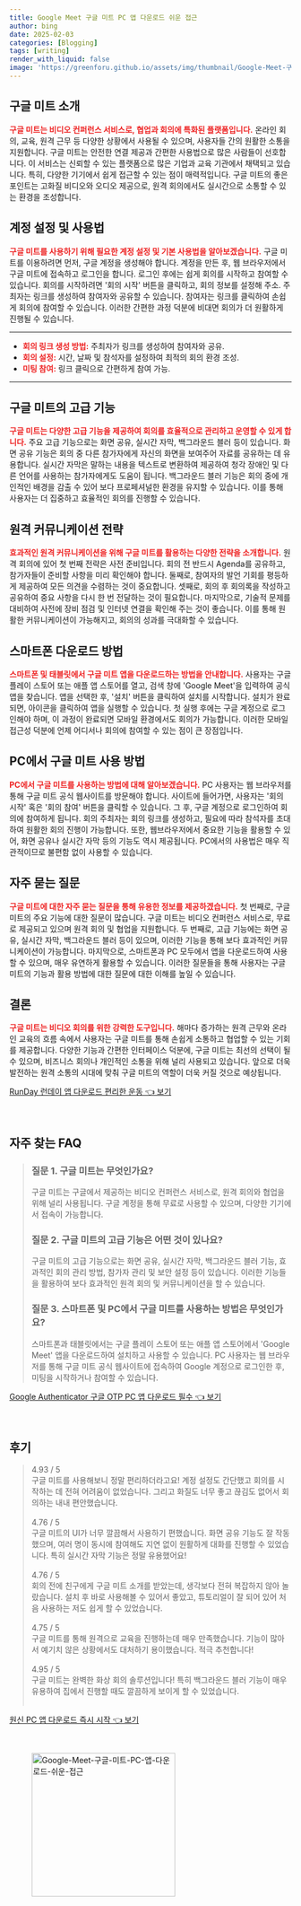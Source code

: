 ```yaml
---
title: Google Meet 구글 미트 PC 앱 다운로드 쉬운 접근
author: bing
date: 2025-02-03
categories: [Blogging]
tags: [writing]
render_with_liquid: false
image: 'https://greenforu.github.io/assets/img/thumbnail/Google-Meet-구글-미트-PC-앱-다운로드-쉬운-접근.webp'
---
```



<h2 id='구글미트소개'>구글 미트 소개</h2>

<p><b><span style="color: #ee2323;">구글 미트는 비디오 컨퍼런스 서비스로, 협업과 회의에 특화된 플랫폼입니다.</span></b> 온라인 회의, 교육, 원격 근무 등 다양한 상황에서 사용될 수 있으며, 사용자들 간의 원활한 소통을 지원합니다. 구글 미트는 안전한 연결 제공과 간편한 사용법으로 많은 사람들이 선호합니다. 이 서비스는 신뢰할 수 있는 플랫폼으로 많은 기업과 교육 기관에서 채택되고 있습니다. 특히, 다양한 기기에서 쉽게 접근할 수 있는 점이 매력적입니다. 구글 미트의 좋은 포인트는 고화질 비디오와 오디오 제공으로, 원격 회의에서도 실시간으로 소통할 수 있는 환경을 조성합니다.</p>

<h2 id='계정설정및사용법'>계정 설정 및 사용법</h2>

<p><b><span style="color: #ee2323;">구글 미트를 사용하기 위해 필요한 계정 설정 및 기본 사용법을 알아보겠습니다.</span></b> 구글 미트를 이용하려면 먼저, 구글 계정을 생성해야 합니다. 계정을 만든 후, 웹 브라우저에서 구글 미트에 접속하고 로그인을 합니다. 로그인 후에는 쉽게 회의를 시작하고 참여할 수 있습니다. 회의를 시작하려면 '회의 시작' 버튼을 클릭하고, 회의 정보를 설정해 주소. 주최자는 링크를 생성하여 참여자와 공유할 수 있습니다. 참여자는 링크를 클릭하여 손쉽게 회의에 참여할 수 있습니다. 이러한 간편한 과정 덕분에 비대면 회의가 더 원활하게 진행될 수 있습니다.</p>

<hr />

<ul>
    <li><b><span style="color: #ee2323;">회의 링크 생성 방법:</span></b> 주최자가 링크를 생성하여 참여자와 공유.</li>
    <li><b><span style="color: #ee2323;">회의 설정:</span></b> 시간, 날짜 및 참석자를 설정하여 최적의 회의 환경 조성.</li>
    <li><b><span style="color: #ee2323;">미팅 참여:</span></b> 링크 클릭으로 간편하게 참여 가능.</li>
</ul>

<hr />

<h2 id='고급기능'>구글 미트의 고급 기능</h2>

<p><b><span style="color: #ee2323;">구글 미트는 다양한 고급 기능을 제공하여 회의를 효율적으로 관리하고 운영할 수 있게 합니다.</span></b> 주요 고급 기능으로는 화면 공유, 실시간 자막, 백그라운드 블러 등이 있습니다. 화면 공유 기능은 회의 중 다른 참가자에게 자신의 화면을 보여주어 자료를 공유하는 데 유용합니다. 실시간 자막은 말하는 내용을 텍스트로 변환하여 제공하여 청각 장애인 및 다른 언어를 사용하는 참가자에게도 도움이 됩니다. 백그라운드 블러 기능은 회의 중에 개인적인 배경을 감출 수 있어 보다 프로페셔널한 환경을 유지할 수 있습니다. 이를 통해 사용자는 더 집중하고 효율적인 회의를 진행할 수 있습니다.</p>

<h2 id='원격커뮤니케이션전략'>원격 커뮤니케이션 전략</h2>

<p><b><span style="color: #ee2323;">효과적인 원격 커뮤니케이션을 위해 구글 미트를 활용하는 다양한 전략을 소개합니다.</span></b> 원격 회의에 있어 첫 번째 전략은 사전 준비입니다. 회의 전 반드시 Agenda를 공유하고, 참가자들이 준비할 사항을 미리 확인해야 합니다. 둘째로, 참여자의 발언 기회를 평등하게 제공하여 모든 의견을 수렴하는 것이 중요합니다. 셋째로, 회의 후 회의록을 작성하고 공유하여 중요 사항을 다시 한 번 전달하는 것이 필요합니다. 마지막으로, 기술적 문제를 대비하여 사전에 장비 점검 및 인터넷 연결을 확인해 주는 것이 좋습니다. 이를 통해 원활한 커뮤니케이션이 가능해지고, 회의의 성과를 극대화할 수 있습니다.</p>

<h2 id='스마트폰다운로드방법'>스마트폰 다운로드 방법</h2>

<p><b><span style="color: #ee2323;">스마트폰 및 태블릿에서 구글 미트 앱을 다운로드하는 방법을 안내합니다.</span></b> 사용자는 구글 플레이 스토어 또는 애플 앱 스토어를 열고, 검색 창에 'Google Meet'을 입력하여 공식 앱을 찾습니다. 앱을 선택한 후, '설치' 버튼을 클릭하여 설치를 시작합니다. 설치가 완료되면, 아이콘을 클릭하여 앱을 실행할 수 있습니다. 첫 실행 후에는 구글 계정으로 로그인해야 하며, 이 과정이 완료되면 모바일 환경에서도 회의가 가능합니다. 이러한 모바일 접근성 덕분에 언제 어디서나 회의에 참여할 수 있는 점이 큰 장점입니다.</p>

<h2 id='PC사용방법'>PC에서 구글 미트 사용 방법</h2>

<p><b><span style="color: #ee2323;">PC에서 구글 미트를 사용하는 방법에 대해 알아보겠습니다.</span></b> PC 사용자는 웹 브라우저를 통해 구글 미트 공식 웹사이트를 방문해야 합니다. 사이트에 들어가면, 사용자는 '회의 시작' 혹은 '회의 참여' 버튼을 클릭할 수 있습니다. 그 후, 구글 계정으로 로그인하여 회의에 참여하게 됩니다. 회의 주최자는 회의 링크를 생성하고, 필요에 따라 참석자를 초대하여 원활한 회의 진행이 가능합니다. 또한, 웹브라우저에서 중요한 기능을 활용할 수 있어, 화면 공유나 실시간 자막 등의 기능도 역시 제공됩니다. PC에서의 사용법은 매우 직관적이므로 불편함 없이 사용할 수 있습니다.</p>

<h2 id='자주묻는질문'>자주 묻는 질문</h2>

<p><b><span style="color: #ee2323;">구글 미트에 대한 자주 묻는 질문을 통해 유용한 정보를 제공하겠습니다.</span></b> 첫 번째로, 구글 미트의 주요 기능에 대한 질문이 많습니다. 구글 미트는 비디오 컨퍼런스 서비스로, 무료로 제공되고 있으며 원격 회의 및 협업을 지원합니다. 두 번째로, 고급 기능에는 화면 공유, 실시간 자막, 백그라운드 블러 등이 있으며, 이러한 기능을 통해 보다 효과적인 커뮤니케이션이 가능합니다. 마지막으로, 스마트폰과 PC 모두에서 앱을 다운로드하여 사용할 수 있으며, 매우 유연하게 활용할 수 있습니다. 이러한 질문들을 통해 사용자는 구글 미트의 기능과 활용 방법에 대한 질문에 대한 이해를 높일 수 있습니다.</p>

<h2 id='결론'>결론</h2>

<p><b><span style="color: #ee2323;">구글 미트는 비디오 회의를 위한 강력한 도구입니다.</span></b> 해마다 증가하는 원격 근무와 온라인 교육의 흐름 속에서 사용자는 구글 미트를 통해 손쉽게 소통하고 협업할 수 있는 기회를 제공합니다. 다양한 기능과 간편한 인터페이스 덕분에, 구글 미트는 최선의 선택이 될 수 있으며, 비즈니스 회의나 개인적인 소통을 위해 널리 사용되고 있습니다. 앞으로 더욱 발전하는 원격 소통의 시대에 맞춰 구글 미트의 역할이 더욱 커질 것으로 예상됩니다.</p>


<p><a class="click-button" title="RunDay 런데이 앱 다운로드 편리한 운동" href="https://greenforu.github.io/posts/RunDay-%EB%9F%B0%EB%8D%B0%EC%9D%B4-%EC%95%B1-%EB%8B%A4%EC%9A%B4%EB%A1%9C%EB%93%9C-%ED%8E%B8%EB%A6%AC%ED%95%9C-%EC%9A%B4%EB%8F%99/" rel="dofollow">RunDay 런데이 앱 다운로드 편리한 운동 👈 보기</a></p><br>
<h2 id='자주_찾는_FAQ'>자주 찾는 FAQ</h2>
<div itemscope="" itemtype="https://schema.org/FAQPage"> 
<blockquote> 
<div itemscope="" itemprop="mainEntity" itemtype="https://schema.org/Question"> 
<h3 itemprop="name">질문 1. 구글 미트는 무엇인가요?</h3> 
<div itemscope="" itemprop="acceptedAnswer" itemtype="https://schema.org/Answer"> 
<span itemprop="text"> 
<p>구글 미트는 구글에서 제공하는 비디오 컨퍼런스 서비스로, 원격 회의와 협업을 위해 널리 사용됩니다. 구글 계정을 통해 무료로 사용할 수 있으며, 다양한 기기에서 접속이 가능합니다.</p> 
</span> 
</div> 
</div> 
<div itemscope="" itemprop="mainEntity" itemtype="https://schema.org/Question"> 
<h3 itemprop="name">질문 2. 구글 미트의 고급 기능은 어떤 것이 있나요?</h3> 
<div itemscope="" itemprop="acceptedAnswer" itemtype="https://schema.org/Answer"> 
<span itemprop="text"> 
<p>구글 미트의 고급 기능으로는 화면 공유, 실시간 자막, 백그라운드 블러 기능, 효과적인 회의 관리 방법, 참가자 관리 및 보안 설정 등이 있습니다. 이러한 기능들을 활용하여 보다 효과적인 원격 회의 및 커뮤니케이션을 할 수 있습니다.</p> 
</span> 
</div> 
</div> 
<div itemscope="" itemprop="mainEntity" itemtype="https://schema.org/Question"> 
<h3 itemprop="name">질문 3. 스마트폰 및 PC에서 구글 미트를 사용하는 방법은 무엇인가요?</h3> 
<div itemscope="" itemprop="acceptedAnswer" itemtype="https://schema.org/Answer"> 
<span itemprop="text"> 
<p>스마트폰과 태블릿에서는 구글 플레이 스토어 또는 애플 앱 스토어에서 'Google Meet' 앱을 다운로드하여 설치하고 사용할 수 있습니다. PC 사용자는 웹 브라우저를 통해 구글 미트 공식 웹사이트에 접속하여 Google 계정으로 로그인한 후, 미팅을 시작하거나 참여할 수 있습니다.</p> 
</span> 
</div> 
</div> 
</blockquote> 
</div>
<p><a class="click-button" title="Google Authenticator 구글 OTP PC 앱 다운로드 필수" href="https://greenforu.github.io/posts/Google-Authenticator-%EA%B5%AC%EA%B8%80-OTP-PC-%EC%95%B1-%EB%8B%A4%EC%9A%B4%EB%A1%9C%EB%93%9C-%ED%95%84%EC%88%98/" rel="dofollow">Google Authenticator 구글 OTP PC 앱 다운로드 필수 👈 보기</a></p><br>
<h2 id='후기'>후기</h2>
<div itemscope itemtype="https://schema.org/Product">
  <blockquote>
  <div itemprop="review" itemscope itemtype="https://schema.org/Review">
      <div itemprop="reviewRating" itemscope itemtype="https://schema.org/Rating"> <span itemprop="ratingValue">4.93</span> / <span itemprop="bestRating">5</span> </div>
      <span itemprop="reviewBody">구글 미트를 사용해보니 정말 편리하더라고요! 계정 설정도 간단했고 회의를 시작하는 데 전혀 어려움이 없었습니다. 그리고 화질도 너무 좋고 끊김도 없어서 회의하는 내내 편안했습니다.</span>
  </div>
  <br>
  <div itemprop="review" itemscope itemtype="https://schema.org/Review">
      <div itemprop="reviewRating" itemscope itemtype="https://schema.org/Rating"> <span itemprop="ratingValue">4.76</span> / <span itemprop="bestRating">5</span> </div>
      <span itemprop="reviewBody">구글 미트의 UI가 너무 깔끔해서 사용하기 편했습니다. 화면 공유 기능도 잘 작동했으며, 여러 명이 동시에 참여해도 지연 없이 원활하게 대화를 진행할 수 있었습니다. 특히 실시간 자막 기능은 정말 유용했어요!</span>
  </div>
  <br>
  <div itemprop="review" itemscope itemtype="https://schema.org/Review">
      <div itemprop="reviewRating" itemscope itemtype="https://schema.org/Rating"> <span itemprop="ratingValue">4.76</span> / <span itemprop="bestRating">5</span> </div>
      <span itemprop="reviewBody">회의 전에 친구에게 구글 미트 소개를 받았는데, 생각보다 전혀 복잡하지 않아 놀랐습니다. 설치 후 바로 사용해볼 수 있어서 좋았고, 튜토리얼이 잘 되어 있어 처음 사용하는 저도 쉽게 할 수 있었습니다.</span>
  </div>
  <br>
  <div itemprop="review" itemscope itemtype="https://schema.org/Review">
      <div itemprop="reviewRating" itemscope itemtype="https://schema.org/Rating"> <span itemprop="ratingValue">4.75</span> / <span itemprop="bestRating">5</span> </div>
      <span itemprop="reviewBody">구글 미트를 통해 원격으로 교육을 진행하는데 매우 만족했습니다. 기능이 많아서 예기치 않은 상황에서도 대처하기 용이했습니다. 적극 추천합니다!</span>
  </div>
  <br>
  <div itemprop="review" itemscope itemtype="https://schema.org/Review">
      <div itemprop="reviewRating" itemscope itemtype="https://schema.org/Rating"> <span itemprop="ratingValue">4.95</span> / <span itemprop="bestRating">5</span> </div>
      <span itemprop="reviewBody">구글 미트는 완벽한 화상 회의 솔루션입니다! 특히 백그라운드 블러 기능이 매우 유용하여 집에서 진행할 때도 깔끔하게 보이게 할 수 있었습니다.</span>
  </div>
  <br>
  </blockquote>
</div>
<p><a class="click-button" title="원신 PC 앱 다운로드 즉시 시작" href="https://greenforu.github.io/posts/%EC%9B%90%EC%8B%A0-PC-%EC%95%B1-%EB%8B%A4%EC%9A%B4%EB%A1%9C%EB%93%9C-%EC%A6%89%EC%8B%9C-%EC%8B%9C%EC%9E%91/" rel="dofollow">원신 PC 앱 다운로드 즉시 시작 👈 보기</a></p><br>
<figure class="image"><img src="https://greenforu.github.io/assets/img/thumbnail/Google-Meet-구글-미트-PC-앱-다운로드-쉬운-접근.webp" alt="Google-Meet-구글-미트-PC-앱-다운로드-쉬운-접근" width="256" height="256"></figure>